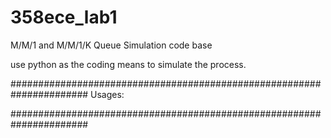 # 358ece_lab1
M/M/1 and M/M/1/K Queue Simulation code base

use python as the coding means to simulate the process.

######################################################################
Usages:
















######################################################################

